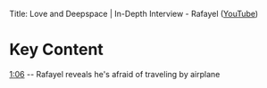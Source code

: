 Title: Love and Deepspace | In-Depth Interview - Rafayel ([YouTube](https://www.youtube.com/watch?v=swtlFWwLvBw))


# Key Content

[1:06](https://youtu.be/swtlFWwLvBw?si=O2VGjoqrvo7-yoHP&t=66) -- Rafayel reveals he's afraid of traveling by airplane
